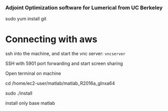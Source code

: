 ### Adjoint Optimization software for Lumerical from UC Berkeley

sudo yum install git

# Connecting with aws

ssh into the machine, and start the vnc server: `vncserver`

SSH with 5901 port forwarding and start screen sharing

Open terminal on machine

cd /home/ec2-user/matlab/matlab_R2016a_glnxa64

sudo ./install

install only base matlab

